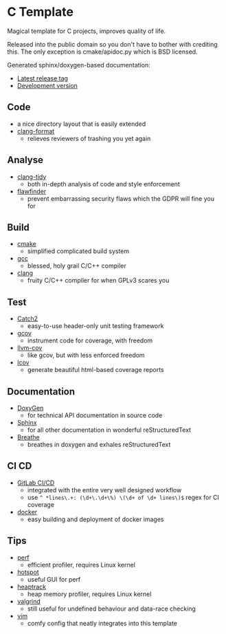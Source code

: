 # C Template

Magical template for C projects, improves quality of life.

Released into the public domain so you don't have to bother with crediting this.
The only exception is cmake/apidoc.py which is BSD licensed.

Generated sphinx/doxygen-based documentation:
* [Latest release tag](https://template.doc.mel.vin/c)
* [Development version](https://doc.mel.vin/template/c/review-master-sm85pj)

## Code

* a nice directory layout that is easily extended
* [clang-format](https://clang.llvm.org/docs/ClangFormat.html)
  * relieves reviewers of trashing you yet again

## Analyse

* [clang-tidy](https://clang.llvm.org/extra/clang-tidy/)
  * both in-depth analysis of code and style enforcement
* [flawfinder](https://www.dwheeler.com/flawfinder/)
  * prevent embarrassing security flaws which the GDPR will fine you for

## Build

* [cmake](https://cmake.org/)
  * simplified complicated build system
* [gcc](https://gcc.gnu.org/)
  * blessed, holy grail C/C++ compiler
* [clang](https://clang.llvm.org/)
  * fruity C/C++ compiler for when GPLv3 scares you

## Test

* [Catch2](https://github.com/catchorg/Catch2)
  * easy-to-use header-only unit testing framework
* [gcov](https://gcc.gnu.org/onlinedocs/gcc/Gcov.html)
  * instrument code for coverage, with freedom
* [llvm-cov](https://llvm.org/docs/CommandGuide/llvm-cov.html)
  * like gcov, but with less enforced freedom
* [lcov](http://ltp.sourceforge.net/coverage/lcov.php)
  * generate beautiful html-based coverage reports

## Documentation

* [DoxyGen](https://www.stack.nl/~dimitri/doxygen/)
  * for technical API documentation in source code
* [Sphinx](http://www.sphinx-doc.org/en/stable/)
  * for all other documentation in wonderful reStructuredText
* [Breathe](https://github.com/michaeljones/breathe)
  * breathes in doxygen and exhales reStructuredText

## CI CD

* [GitLab CI/CD](https://docs.gitlab.com/ce/ci/)
  * integrated with the entire very well designed workflow
  * use `^ *lines\.+: (\d+\.\d+\%) \(\d+ of \d+ lines\)$` regex for CI coverage
* [docker](https://git.mel.vin/cicd/docker)
  * easy building and deployment of docker images

## Tips

* [perf](https://perf.wiki.kernel.org/index.php/Main_Page)
  * efficient profiler, requires Linux kernel
* [hotspot](https://github.com/KDAB/hotspot)
  * useful GUI for perf
* [heaptrack](https://github.com/KDE/heaptrack)
  * heap memory profiler, requires Linux kernel
* [valgrind](http://valgrind.org/)
  * still useful for undefined behaviour and data-race checking
* [vim](https://git.mel.vin/conf/vim)
  * comfy config that neatly integrates into this template
